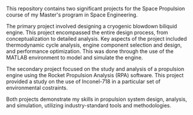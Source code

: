 This repository contains two significant projects for the Space Propulsion course of my Master's program in Space Engineering.

The primary project involved designing a cryogenic blowdown biliquid engine. This project encompassed the entire design process, from conceptualization to detailed analysis. Key aspects of the project included thermodynamic cycle analysis, engine component selection and design, and performance optimization. This was done through the use of the MATLAB environment to model and simulate the engine.

The secondary project focused on the study and analysis of a propulsion engine using the Rocket Propulsion Analysis (RPA) software. This project provided a study on the use of Inconel-718 in a particular set of environmental costraints.

Both projects demonstrate my skills in propulsion system design, analysis, and simulation, utilizing industry-standard tools and methodologies.

